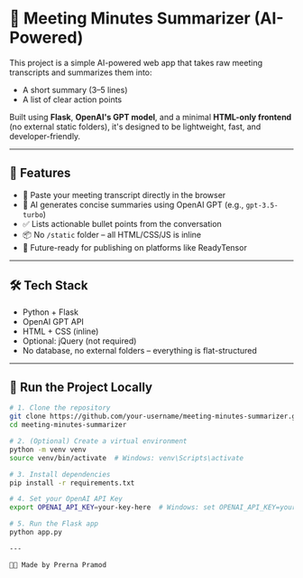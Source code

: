 # 📝 Meeting Minutes Summarizer (AI-Powered)

This project is a simple AI-powered web app that takes raw meeting transcripts and summarizes them into:
- A short summary (3–5 lines)
- A list of clear action points

Built using **Flask**, **OpenAI's GPT model**, and a minimal **HTML-only frontend** (no external static folders), it's designed to be lightweight, fast, and developer-friendly.

---

## 🚀 Features
- 🔹 Paste your meeting transcript directly in the browser  
- 🤖 AI generates concise summaries using OpenAI GPT (e.g., `gpt-3.5-turbo`)  
- ✅ Lists actionable bullet points from the conversation  
- 📦 No `/static` folder – all HTML/CSS/JS is inline  
- 🧠 Future-ready for publishing on platforms like ReadyTensor  

---

## 🛠 Tech Stack
- Python + Flask  
- OpenAI GPT API  
- HTML + CSS (inline)  
- Optional: jQuery (not required)  
- No database, no external folders – everything is flat-structured  

---

## 🧪 Run the Project Locally

```bash
# 1. Clone the repository
git clone https://github.com/your-username/meeting-minutes-summarizer.git
cd meeting-minutes-summarizer

# 2. (Optional) Create a virtual environment
python -m venv venv
source venv/bin/activate  # Windows: venv\Scripts\activate

# 3. Install dependencies
pip install -r requirements.txt

# 4. Set your OpenAI API Key
export OPENAI_API_KEY=your-key-here  # Windows: set OPENAI_API_KEY=your-key-here

# 5. Run the Flask app
python app.py

---

👩‍💻 Made by Prerna Pramod
